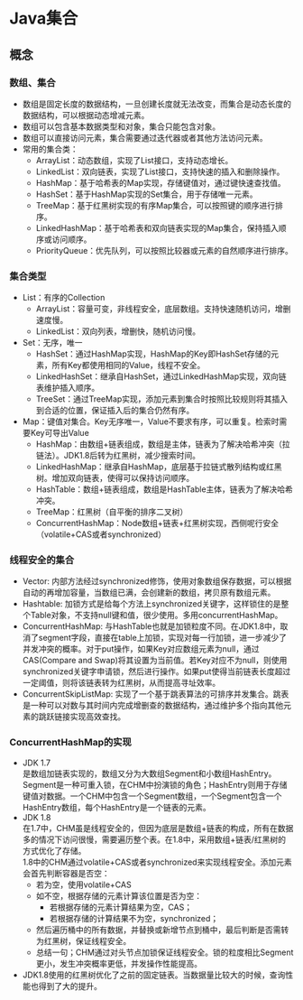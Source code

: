 # Java集合
## 概念
### 数组、集合
+ 数组是固定长度的数据结构，一旦创建长度就无法改变，而集合是动态长度的数据结构，可以根据动态增减元素。
+ 数组可以包含基本数据类型和对象，集合只能包含对象。
+ 数组可以直接访问元素，集合需要通过迭代器或者其他方法访问元素。
+ 常用的集合类：
  + ArrayList：动态数组，实现了List接口，支持动态增长。
  + LinkedList：双向链表，实现了List接口，支持快速的插入和删除操作。
  + HashMap：基于哈希表的Map实现，存储键值对，通过键快速查找值。
  + HashSet：基于HashMap实现的Set集合，用于存储唯一元素。
  + TreeMap：基于红黑树实现的有序Map集合，可以按照键的顺序进行排序。
  + LinkedHashMap：基于哈希表和双向链表实现的Map集合，保持插入顺序或访问顺序。
  + PriorityQueue：优先队列，可以按照比较器或元素的自然顺序进行排序。
### 集合类型
+ List：有序的Collection
  + ArrayList：容量可变，非线程安全，底层数组。支持快速随机访问，增删速度慢。
  + LinkedList：双向列表，增删快，随机访问慢。
+ Set：无序，唯一
  + HashSet：通过HashMap实现，HashMap的Key即HashSet存储的元素，所有Key都使用相同的Value，线程不安全。
  + LinkedHashSet：继承自HashSet，通过LinkedHashMap实现，双向链表维护插入顺序。
  + TreeSet：通过TreeMap实现，添加元素到集合时按照比较规则将其插入到合适的位置，保证插入后的集合仍然有序。
+ Map：键值对集合。Key无序唯一，Value不要求有序，可以重复。检索时需要Key可导出Value
  + HashMap：由数组+链表组成，数组是主体，链表为了解决哈希冲突（拉链法）。JDK1.8后转为红黑树，减少搜索时间。
  + LinkedHashMap：继承自HashMap，底层基于拉链式散列结构或红黑树。增加双向链表，使得可以保持访问顺序。
  + HashTable：数组+链表组成，数组是HashTable主体，链表为了解决哈希冲突。
  + TreeMap：红黑树（自平衡的排序二叉树）
  + ConcurrentHashMap：Node数组+链表+红黑树实现，西侧呢行安全（volatile+CAS或者synchronized）
### 线程安全的集合
+ Vector: 内部方法经过synchronized修饰，使用对象数组保存数据，可以根据自动的再增加容量，当数组已满，会创建新的数组，拷贝原有数组元素。
+ Hashtable: 加锁方式是给每个方法上synchronized关键字，这样锁住的是整个Table对象，不支持null键和值，很少使用。多用concurrentHashMap。
+ ConcurrentHashMap: 与HashTable也就是加锁粒度不同。在JDK1.8中，取消了segment字段，直接在table上加锁，实现对每一行加锁，进一步减少了并发冲突的概率。对于put操作，如果Key对应数组元素为null，通过CAS(Compare and Swap)将其设置为当前值。若Key对应不为null，则使用synchronized关键字申请锁，然后进行操作。如果put使得当前链表长度超过一定阈值，则将该链表转为红黑树，从而提高寻址效率。
+ ConcurrentSkipListMap: 实现了一个基于跳表算法的可排序并发集合。跳表是一种可以对数与其时间内完成增删查的数据结构，通过维护多个指向其他元素的跳跃链接实现高效查找。
### ConcurrentHashMap的实现
+ JDK 1.7  
是数组加链表实现的，数组又分为大数组Segment和小数组HashEntry。Segment是一种可重入锁，在CHM中扮演锁的角色；HashEntry则用于存储键值对数据。一个CHM中包含一个Segment数组，一个Segment包含一个HashEntry数组，每个HashEntry是一个链表的元素。  
+ JDK 1.8  
在1.7中，CHM虽是线程安全的，但因为底层是数组+链表的构成，所有在数据多的情况下访问很慢，需要遍历整个表。在1.8中，采用数组+链表/红黑树的方式优化了存储。  
1.8中的CHM通过volatile+CAS或者synchronized来实现线程安全。添加元素会首先判断容器是否空：
  + 若为空，使用volatile+CAS
  + 如不空，根据存储的元素计算该位置是否为空：
    + 若根据存储的元素计算结果为空，CAS；
    + 若根据存储的计算结果不为空，synchronized；  
  + 然后遍历桶中的所有数据，并替换或新增节点到桶中，最后判断是否需转为红黑树，保证线程安全。
  + 总结一句；CHM通过对头节点加锁保证线程安全。锁的粒度相比Segment更小，发生冲突概率更低，并发操作性能提高。
+ JDK1.8使用的红黑树优化了之前的固定链表。当数据量比较大的时候，查询性能也得到了大的提升。